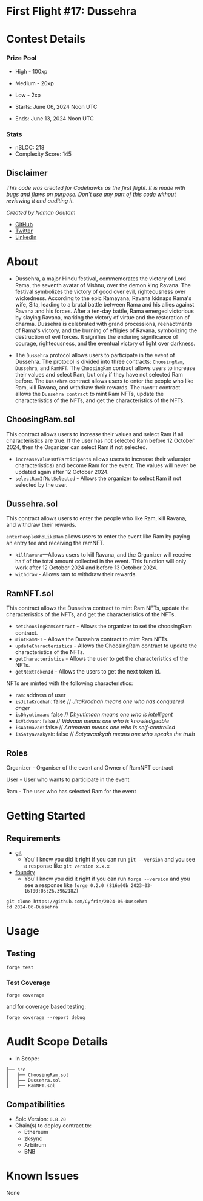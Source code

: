 # First Flight #17: Dussehra

# Contest Details

### Prize Pool

- High - 100xp
- Medium - 20xp
- Low - 2xp

- Starts: June 06, 2024 Noon UTC
- Ends: June 13, 2024 Noon UTC

### Stats

- nSLOC: 218
- Complexity Score: 145

[//]: # (contest-details-open)

## Disclaimer

_This code was created for Codehawks as the first flight. It is made with bugs and flaws on purpose._
_Don't use any part of this code without reviewing it and auditing it._

_Created by Naman Gautam_
- [GitHub](https://github.com/Naman1729)
- [Twitter](https://twitter.com/NamanGautam1729)
- [LinkedIn](https://www.linkedin.com/in/naman-gautam-a8a81a253/)

# About

- Dussehra, a major Hindu festival, commemorates the victory of Lord Rama, the seventh avatar of Vishnu, over the demon king Ravana. The festival symbolizes the victory of good over evil, righteousness over wickedness. According to the epic Ramayana, Ravana kidnaps Rama's wife, Sita, leading to a brutal battle between Rama and his allies against Ravana and his forces. After a ten-day battle, Rama emerged victorious by slaying Ravana, marking the victory of virtue and the restoration of dharma. Dussehra is celebrated with grand processions, reenactments of Rama's victory, and the burning of effigies of Ravana, symbolizing the destruction of evil forces. It signifies the enduring significance of courage, righteousness, and the eventual victory of light over darkness.

- The `Dussehra` protocol allows users to participate in the event of Dussehra. The protocol is divided into three contracts: `ChoosingRam`, `Dussehra`, and `RamNFT`. The `ChoosingRam` contract allows users to increase their values and select Ram, but only if they have not selected Ram before. The `Dussehra` contract allows users to enter the people who like Ram, kill Ravana, and withdraw their rewards. The `RamNFT` contract allows the `Dussehra contract` to mint Ram NFTs, update the characteristics of the NFTs, and get the characteristics of the NFTs.

## ChoosingRam.sol

This contract allows users to increase their values and select Ram if all characteristics are true. If the user has not selected Ram before 12 October 2024, then the Organizer can select Ram if not selected.

- `increaseValuesOfParticipants` allows users to increase their values(or characteristics) and become Ram for the event. The values will never be updated again after 12 October 2024.
- `selectRamIfNotSelected` - Allows the organizer to select Ram if not selected by the user.

## Dussehra.sol

This contract allows users to enter the people who like Ram, kill Ravana, and withdraw their rewards.

`enterPeopleWhoLikeRam` allows users to enter the event like Ram by paying an entry fee and receiving the ramNFT.
- `killRavana`—Allows users to kill Ravana, and the Organizer will receive half of the total amount collected in the event. This function will only work after 12 October 2024 and before 13 October 2024.
- `withdraw` - Allows ram to withdraw their rewards.

## RamNFT.sol

This contract allows the Dussehra contract to mint Ram NFTs, update the characteristics of the NFTs, and get the characteristics of the NFTs.

- `setChoosingRamContract` - Allows the organizer to set the choosingRam contract. 
- `mintRamNFT` - Allows the Dussehra contract to mint Ram NFTs.
- `updateCharacteristics` - Allows the ChoosingRam contract to update the characteristics of the NFTs. 
- `getCharacteristics` - Allows the user to get the characteristics of the NFTs.
- `getNextTokenId` - Allows the users to get the next token id.

NFTs are minted with the following characteristics:
- `ram`: address of user
- `isJitaKrodhah`: false      // _JitaKrodhah means one who has conquered anger_
- `isDhyutimaan`: false       // _Dhyutimaan means one who is intelligent_
- `isVidvaan`: false          // _Vidvaan means one who is knowledgeable_
- `isAatmavan`: false         // _Aatmavan means one who is self-controlled_
- `isSatyavaakyah`: false     // _Satyavaakyah means one who speaks the truth_

## Roles

Organizer - Organiser of the event and Owner of RamNFT contract

User - User who wants to participate in the event 

Ram - The user who has selected Ram for the event

[//]: # (contest-details-close)

[//]: # (getting-started-open)

# Getting Started

## Requirements

- [git](https://git-scm.com/book/en/v2/Getting-Started-Installing-Git)
  - You'll know you did it right if you can run `git --version` and you see a response like `git version x.x.x`
- [foundry](https://getfoundry.sh/)
  - You'll know you did it right if you can run `forge --version` and you see a response like `forge 0.2.0 (816e00b 2023-03-16T00:05:26.396218Z)`

```
git clone https://github.com/Cyfrin/2024-06-Dussehra
cd 2024-06-Dussehra
```

# Usage

## Testing

```
forge test
```

### Test Coverage

```
forge coverage
```

and for coverage based testing:

```
forge coverage --report debug
```

[//]: # (getting-started-close)

[//]: # (scope-open)

# Audit Scope Details
- In Scope:

```
├── src
│   ├── ChoosingRam.sol
│   ├── Dussehra.sol
│   ├── RamNFT.sol
```

## Compatibilities

- Solc Version: `0.8.20`
- Chain(s) to deploy contract to:
  - Ethereum
  - zksync
  - Arbitrum
  - BNB

[//]: # (scope-close)

[//]: # (known-issues-open)

# Known Issues

None

[//]: # (known-issues-close)
